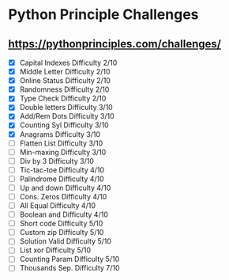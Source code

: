 # Python Principle Challenges
## https://pythonprinciples.com/challenges/

- [x] Capital Indexes  Difficulty 2/10
- [x] Middle Letter    Difficulty 2/10
- [x] Online Status    Difficulty 2/10
- [x] Randomness       Difficulty 2/10
- [x] Type Check       Difficulty 2/10
- [x] Double letters   Difficulty 3/10
- [x] Add/Rem Dots     Difficulty 3/10
- [x] Counting Syl     Difficulty 3/10
- [x] Anagrams         Difficulty 3/10
- [ ]  Flatten List    Difficulty 3/10
- [ ]  Min-maxing      Difficulty 3/10
- [ ]  Div by 3        Difficulty 3/10
- [ ]  Tic-tac-toe     Difficulty 4/10
- [ ]  Palindrome      Difficulty 4/10
- [ ]  Up and down     Difficulty 4/10
- [ ]  Cons. Zeros     Difficulty 4/10
- [ ]  All Equal       Difficulty 4/10
- [ ]  Boolean and     Difficulty 4/10
- [ ]  Short code      Difficulty 5/10
- [ ]  Custom zip      Difficulty 5/10
- [ ]  Solution Valid  Difficulty 5/10
- [ ]  List xor        Difficulty 5/10 
- [ ]  Counting Param  Difficulty 5/10 
- [ ]  Thousands Sep.  Difficulty 7/10 